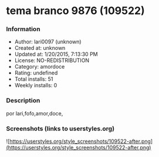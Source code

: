 # tema branco 9876 (109522)

### Information
- Author: lari0097 (unknown)
- Created at: unknown
- Updated at: 1/20/2015, 7:13:30 PM
- License: NO-REDISTRIBUTION
- Category: amordoce
- Rating: undefined
- Total installs: 51
- Weekly installs: 0


### Description
por lari,fofo,amor,doce,


### Screenshots (links to userstyles.org)
![https://userstyles.org/style_screenshots/109522-after.png](https://userstyles.org/style_screenshots/109522-after.png)



